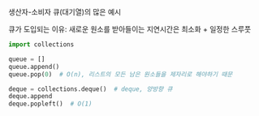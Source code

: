 ---
---

생산자-소비자 큐(대기열)의 많은 예시

큐가 도입되는 이유:
새로운 원소를 받아들이는 지연시간은 최소화 + 일정한 스루풋

```python
import collections

queue = []
queue.append()
queue.pop(0)  # O(n), 리스트의 모든 남은 원소들을 제자리로 해야하기 때문

deque = collections.deque()  # deque, 양방향 큐
deque.append
deque.popleft()  # O(1)
```